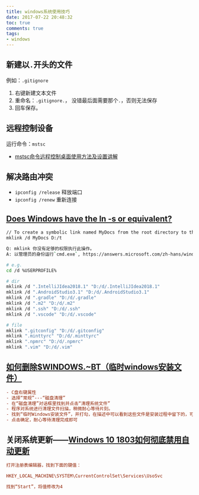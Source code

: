 ```yaml
---
title: windows系统使用技巧
date: 2017-07-22 20:48:32
toc: true
comments: true
tags:
- windows
---
```


## 新建以`.`开头的文件
例如：`.gitignore`
1. 右键新建文本文件
2. 重命名：`.gitignore.`， 没错最后面需要那个`.`，否则无法保存
3. 回车保存。

## 远程控制设备
运行命令：`mstsc`
- [mstsc命令远程控制桌面使用方法及设置讲解](http://www.ittribalwo.com/article/2600.html)

## 解决路由冲突
- `ipconfig /release` 释放端口
- `ipconfig /renew` 重新连接

## [Does Windows have the ln -s or equivalent?](https://superuser.com/questions/182553/does-windows-have-the-ln-s-or-equivalent)
```sh
// To create a symbolic link named MyDocs from the root directory to the \Users\User1\Documents directory, type:
mklink /d MyDocs D:/t
```

```sh
Q: mklink 你没有足够的权限执行此操作。
A: 以管理员的身份运行`cmd.exe`, https://answers.microsoft.com/zh-hans/windows/forum/windows_10-files-winpc/win10/8df12869-96f4-4cd1-a914-355e908a6015

```

```sh
# e.g.
cd /d %USERPROFILE%

# dir
mklink /d ".IntelliJIdea2018.1" "D:/d/.IntelliJIdea2018.1"
mklink /d ".AndroidStudio3.1" "D:/d/.AndroidStudio3.1"
mklink /d ".gradle" "D:/d/.gradle"
mklink /d ".m2" "D:/d/.m2"
mklink /d ".ssh" "D:/d/.ssh"
mklink /d ".vscode" "D:/d/.vscode"

# file
mklink ".gitconfig" "D:/d/.gitconfig"
mklink ".minttyrc" "D:/d/.minttyrc"
mklink ".npmrc" "D:/d/.npmrc"
mklink ".vim" "D:/d/.vim"
```

## [如何删除$WINDOWS.~BT（临时windows安装文件）](https://jingyan.baidu.com/article/f0e83a25a691ae22e59101c1.html)
```ini
- C盘右键属性
- 选择“常规”---“磁盘清理”
- 在“磁盘清理”对话框里找到并点击“清理系统文件”
- 程序对系统进行清理文件扫描，稍微耐心等待片刻。
- 找到“临时Windows安装文件”，并打勾，在描述中可以看到这些文件是安装过程中留下的，可以安全删除
- 点击确定，耐心等待清理完成即可
```

## 关闭系统更新——[Windows 10 1803如何彻底禁用自动更新](http://www.mmxf.net/archives/1479.html)
```ini
打开注册表编辑器，找到下面的键值：

HKEY_LOCAL_MACHINE\SYSTEM\CurrentControlSet\Services\UsoSvc

找到“Start”，将值修改为4
```